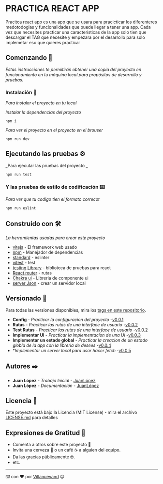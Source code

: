 # PRACTICA REACT APP

Pracitca react app es una app que se usara para pracicticar los diferenteres medotodogias y funcionalidades que puede llegar a tener una app. Cada vez que necesites practicar una caracteristicas de la app solo tien que descargar el TAG que necesite y empezara por el desarrollo para solo implemetar eso que quieres practicar

## Comenzando 🚀

_Estas instrucciones te permitirán obtener una copia del proyecto en funcionamiento en tu máquina local para propósitos de desarrollo y pruebas._

### Instalación 🔧

_Para instalar el proyecto en tu local_

_Instalar la dependencias del proyecto_

```
npm i
```

_Para ver el proyecto en el proyecto en el brouser_

```
npm run dev
```


## Ejecutando las pruebas ⚙️

_Para ejecutar las pruebas del proyecto _

```
npm run test
```

### Y las pruebas de estilo de codificación ⌨️

_Para ver que tu codigo tien el formato correcot_

```
npm run eslint
```

## Construido con 🛠️

_La herramientas usadas para crear este proyecto_

* [vitejs](https://vitejs.dev/) - El framework web usado
* [npm](https://www.npmjs.com/) - Manejador de dependencias
* [standard](https://github.com/standard/standard) - eslinter
* [vitest](https://vitest.dev/) - test 
* [testing Library](https://testing-library.com/) - biblioteca de pruebas para react
* [React router](https://reactrouter.com/) - rutas
* [Chakra ui](https://chakra-ui.com/) - Libreria de componente ui
* [server Json](https://github.com/typicode/json-server) - crear un servidor local

## Versionado 📌

Para todas las versiones disponibles, mira los [tags en este repositorio](https://github.com/tu/proyecto/tags).

* **Config** - *Practicar la configuracion del proyecto* -[v0.0.1](https://github.com/Lopez089/practical_React_App/releases/tag/v0.0.1)
* **Rutas** - *Practicar las rutas de una interface de usuario* -[v0.0.2](https://github.com/Lopez089/practical_React_App/releases/tag/v0.0.2)
* **Test Rutas** - *Practicar las rutas de una interface de usuario* -[v0.0.2](https://github.com/Lopez089/practical_React_App/releases/tag/v0.0.2)
* **Implementar UI** - *Practicar la implementacion de una UI* -[v0.0.3](https://github.com/Lopez089/practical_React_App/releases/tag/v0.0.3)
* **Implementar un estado global** - *Practicar la creacion de un estado globla de la app con la libreria de desees* -[v0.0.4](https://github.com/Lopez089/practical_React_App/releases/tag/v0.0.3)
* **Implementar un server local para usar hacer fetch* -[v0.0.5](https://github.com/Lopez089/practical_React_App/releases/tag/v0.0.5)


## Autores ✒️

* **Juan López** - *Trabajo Inicial* - [JuanLópez](https://juan-lopez-87.firebaseapp.com/)
* **Juan López** - *Documentación* - [JuanLópez](https://juan-lopez-87.firebaseapp.com/)


## Licencia 📄

Este proyecto está bajo la Licencia (MIT License) - mira el archivo [LICENSE.md](LICENSE.md) para detalles

## Expresiones de Gratitud 🎁

* Comenta a otros sobre este proyecto 📢
* Invita una cerveza 🍺 o un café ☕ a alguien del equipo. 
* Da las gracias públicamente 🤓.
* etc.



---
⌨️ con ❤️ por [Villanuevand](https://github.com/Villanuevand) 😊
